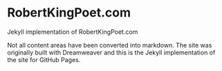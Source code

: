 # RobertKingPoet.com

Jekyll implementation of RobertKingPoet.com

Not all content areas have been converted into markdown. The site was originally built with Dreamweaver and this is the Jekyll implementation of the site for GitHub Pages. 

